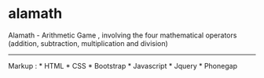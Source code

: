 # alamath
Alamath - Arithmetic Game , involving the four mathematical operators (addition, subtraction, multiplication and division)
********
Markup : * HTML 
		 * CSS 
		 * Bootstrap 
		 * Javascript 
		 * Jquery 
		 * Phonegap
